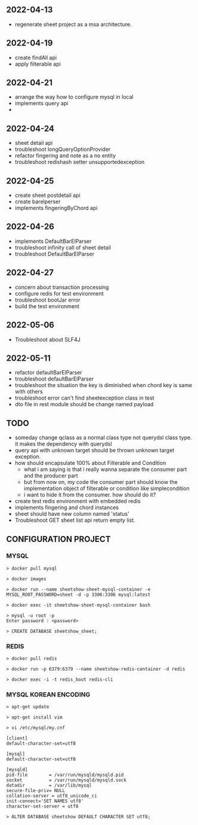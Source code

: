 ## 2022-04-13
- regenerate sheet project as a msa architecture.

## 2022-04-19
- create findAll api
- apply filterable api

## 2022-04-21
- arrange the way how to configure mysql in local
- implements query api
- 
## 2022-04-24
- sheet detail api
- troubleshoot longQueryOptionProvider
- refactor fingering and note as a no entity
- troubleshoot redishash setter unsupportedexception

## 2022-04-25
- create sheet postdetail api
- create barelperser
- implements fingeringByChord api

## 2022-04-26
- implements DefaultBarElParser
- troubleshoot infinity call of sheet detail
- troubleshoot DefaultBarElParser

## 2022-04-27
- concern about transaction processing
- configure redis for test environment
- troubleshoot bootJar error
- build the test environment

## 2022-05-06
- Troubleshoot about SLF4J

## 2022-05-11
- refactor defaultBarElParser
- troubleshoot defaultBarElParser
- troubleshoot the situation the key is diminished when chord key is same with others
- troubleshoot error can't find sheetexception class in test
- dto file in rest module should be change named payload

## TODO
- someday change qclass as a normal class type not querydsl class type. it makes the dependency with querydsl
- query api with unknown target should be thrown unknown target exception.
- how should encapsulate 100% about Filterable and Condition
  - what i am saying is that i really wanna separate the consumer part and the producer part
  - but from now on, my code the consumer part should know the implementation object of filterable or condition like simplecondition
  - i want to hide it from the consumer. how should do it?
- create test redis environment with embedded redis
- implements fingering and chord instances
- sheet should have new column named 'status'
- Troubleshoot GET sheet list api return empty list.

## CONFIGURATION PROJECT

### MYSQL 

```
> docker pull mysql

> docker images

> docker run --name sheetshow-sheet-mysql-container -e MYSQL_ROOT_PASSWORD=sheet -d -p 3306:3306 mysql:latest

> docker exec -it sheetshow-sheet-mysql-container bash

> mysql -u root -p
Enter password : <password>

> CREATE DATABASE sheetshow_sheet;
```

### REDIS

```
> docker pull redis

> docker run -p 6379:6379 --name sheetshow-redis-container -d redis

> docker exec -i -t redis_boot redis-cli
```

### MYSQL KOREAN ENCODING

```
> apt-get update

> apt-get install vim

> vi /etc/mysql/my.cnf
```

```
[client]
default-character-set=utf8

[mysql]
default-character-set=utf8

[mysqld]
pid-file        = /var/run/mysqld/mysqld.pid
socket          = /var/run/mysqld/mysqld.sock
datadir         = /var/lib/mysql
secure-file-priv= NULL
collation-server = utf8_unicode_ci
init-connect='SET NAMES utf8'
character-set-server = utf8
```

```
> ALTER DATABASE sheetshow DEFAULT CHARACTER SET utf8;
```